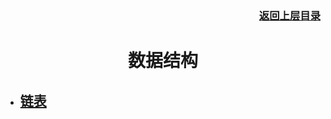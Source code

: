 ### <p align="right">[返回上层目录](../README.md)</p>

# <h1 align = "center">数据结构</h1>																				

- ## [链表](./数据结构/链表.md)